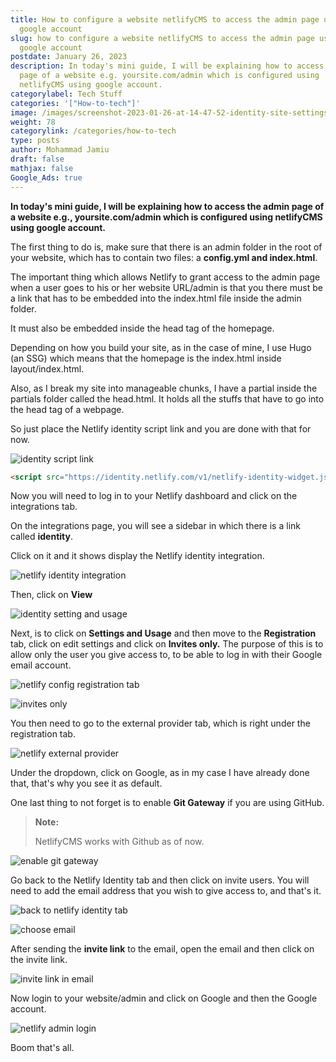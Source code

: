 ```yaml
---
title: How to configure a website netlifyCMS to access the admin page using
  google account
slug: how to configure a website netlifyCMS to access the admin page using
  google account
postdate: January 26, 2023
description: In today's mini guide, I will be explaining how to access the admin
  page of a website e.g. yoursite.com/admin which is configured using
  netlifyCMS using google account.
categorylabel: Tech Stuff
categories: '["How-to-tech"]'
image: /images/screenshot-2023-01-26-at-14-47-52-identity-site-settings.webp
weight: 78
categorylink: /categories/how-to-tech
type: posts
author: Mohammad Jamiu
draft: false
mathjax: false
Google_Ads: true
---
```

**In today's mini guide, I will be explaining how to access the admin page of a website e.g., yoursite.com/admin which is configured using netlifyCMS using google account.**

The first thing to do is, make sure that there is an admin folder in the root of your website, which has to contain two files: a **config.yml and index.html**. 

The important thing which allows Netlify to grant access to the admin page when a user goes to his or her  website URL/admin is that you there must be a link that has to be embedded into the index.html file inside the admin folder.

 It must also be embedded inside the head tag of the homepage.

Depending on how you build your site, as in the case of mine, I use Hugo (an SSG) which means that the homepage is the index.html inside layout/index.html. 

Also, as I break my site into manageable chunks, I have a partial inside the partials folder called the head.html. It holds all the stuffs that have to go into the head tag of a webpage.

So just place the Netlify identity script link and you are done with that for now.

![identity script link](/images/identity-script-link.webp "identity script link")

```html
<script src="https://identity.netlify.com/v1/netlify-identity-widget.js"></script>
```
Now you will need to log in to your Netlify dashboard and click on the integrations tab.

On the integrations page, you will see a sidebar in which there is a link called **identity**.

Click on it and it shows display the Netlify identity integration.

![netlify identity integration](/images/identity-integrations.webp "netlify identity integration")

Then, click on **View** 

![identity setting and usage](/images/identity-integrations-settings-and-usage.webp "identity setting and usage")

Next, is to click on **Settings and Usage** and then move to the **Registration** tab, click on edit settings and click on **Invites only.** The purpose of this is to allow only the user you give access to, to be able to log in with their Google email account.

![netlify config registration tab](/images/screenshot-2023-01-26-at-14-49-23-identity-site-settings.webp "netlify config registration tab")

![invites only](/images/screenshot-2023-01-26-at-14-49-49-identity-site-settings.webp "invites only")

You then need to go to the external provider tab, which is right under the registration tab.

![netlify external provider](/images/screenshot-2023-01-26-at-14-50-08-identity-site-settings.webp "netlify external provider")

Under the dropdown, click on Google, as in my case I have already done that, that's why you see it as default.

One last thing to not forget is to enable **Git Gateway** if you are using GitHub.

> **Note:** 
>
> NetlifyCMS works with Github as of now.

![enable git gateway](/images/screenshot-2023-01-26-at-14-45-49-identity-site-settings.webp "enable git gateway")

Go back to the Netlify Identity tab and then click on invite users. You will need to add the email address that you wish to give access to, and that's it.

![back to netlify identity tab](/images/screenshot-2023-01-26-at-14-51-42-identity-integrations.webp "back to netlify identity tab")

![choose email](/images/screenshot-2023-01-26-at-15-16-09-identity-integrations.webp "choose email")

After sending the **invite link** to the email, open the email and then click on the invite link.

![invite link in email](/images/screenshot-2023-01-26-at-14-53-49-you-ve-been-invited-to-join-tahugo-update.netlify.app-jamiubabatundebalogun-gmail.com-gmail.webp "invite link in email")

Now login to your website/admin and click on Google and then the Google account.

![netlify admin login](/images/screenshot-2023-01-26-at-14-55-27-content-manager.webp "netlify admin login")

Boom that's all.